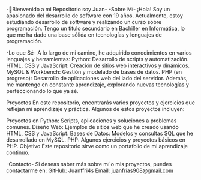 -👋Bienvenido a mi Repositorio soy Juan-
-Sobre Mí-
¡Hola! Soy un apasionado del desarrollo de software con 19 años. Actualmente, estoy estudiando desarrollo de software y realizando un curso sobre programación. Tengo un título secundario en Bachiller en Informática, lo que me ha dado una base sólida en tecnologías y lenguajes de programación.

-Lo que Sé-
A lo largo de mi camino, he adquirido conocimientos en varios lenguajes y herramientas:
Python: Desarrollo de scripts y automatización.
HTML, CSS y JavaScript: Creación de sitios web interactivos y dinámicos.
MySQL & Workbench: Gestión y modelado de bases de datos.
PHP (en progreso): Desarrollo de aplicaciones web del lado del servidor.
Además, me mantengo en constante aprendizaje, explorando nuevas tecnologías y perfeccionando lo que ya sé.

Proyectos
En este repositorio, encontrarás varios proyectos y ejercicios que reflejan mi aprendizaje y práctica. Algunos de estos proyectos incluyen:

Proyectos en Python: Scripts, aplicaciones y soluciones a problemas comunes.
Diseño Web: Ejemplos de sitios web que he creado usando HTML, CSS y JavaScript.
Bases de Datos: Modelos y consultas SQL que he desarrollado en MySQL.
PHP: Algunos ejercicios y proyectos básicos en PHP.
Objetivo
Este repositorio sirve como un portafolio de mi aprendizaje continuo.

-Contacto-
Si deseas saber más sobre mí o mis proyectos, puedes contactarme en:
GitHub: Juanffri4s
Email: juanfrias908@gmail.com
